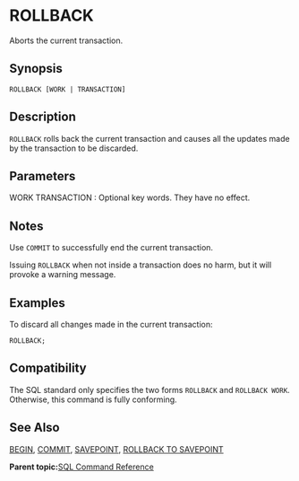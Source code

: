 # ROLLBACK 

Aborts the current transaction.

## Synopsis 

``` {#sql_command_synopsis}
ROLLBACK [WORK | TRANSACTION]
```

## Description 

`ROLLBACK` rolls back the current transaction and causes all the updates made by the transaction to be discarded.

## Parameters 

WORK
TRANSACTION
:   Optional key words. They have no effect.

## Notes 

Use `COMMIT` to successfully end the current transaction.

Issuing `ROLLBACK` when not inside a transaction does no harm, but it will provoke a warning message.

## Examples 

To discard all changes made in the current transaction:

```
ROLLBACK;
```

## Compatibility 

The SQL standard only specifies the two forms `ROLLBACK` and `ROLLBACK WORK`. Otherwise, this command is fully conforming.

## See Also 

[BEGIN](BEGIN.html), [COMMIT](COMMIT.html), [SAVEPOINT](SAVEPOINT.html), [ROLLBACK TO SAVEPOINT](ROLLBACK_TO_SAVEPOINT.html)

**Parent topic:**[SQL Command Reference](../sql_commands/sql_ref.html)


